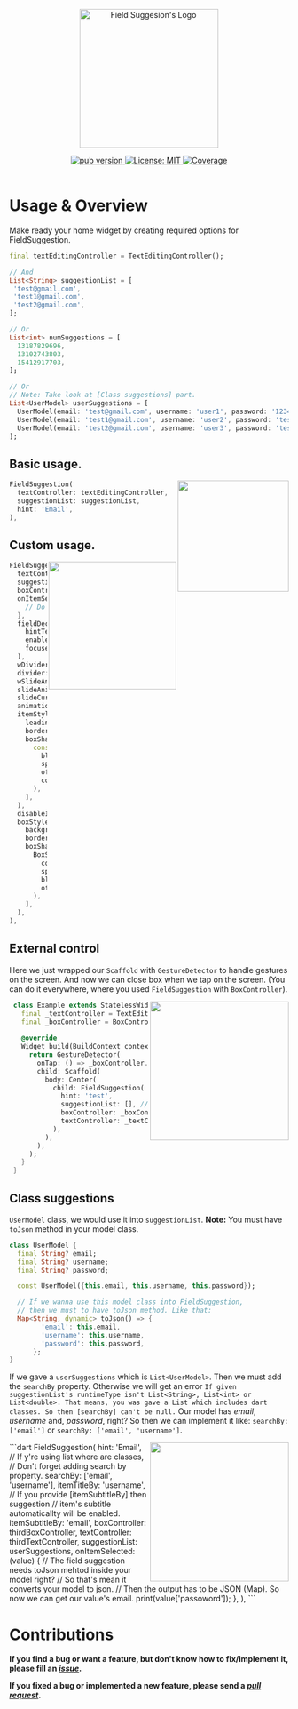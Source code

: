 <p align="center">
  <img width="250" src="https://raw.githubusercontent.com/theiskaa/field_suggestion/develop/example/assets/logo.png" alt="Field Suggesion's Logo">
</p>

 <p align="center">
  <div align="center">
  <a href="https://pub.dev/packages/field_suggestion">
    <img src="https://img.shields.io/pub/v/field_suggestion?color=blue"
      alt="pub version" />
  </a>
  <a href="https://github.com/theiskaa/field_suggestion/blob/develop/LICENSE">
    <img src="https://img.shields.io/badge/License-MIT-red.svg"
      alt="License: MIT" />
  </a>
  <a href="https://codecov.io/gh/theiskaa/field_suggestion">
    <img src="https://codecov.io/gh/theiskaa/field_suggestion/branch/develop/graph/badge.svg"
      alt="Coverage" />
  </a>
</div><br>

# Usage & Overview

Make ready your home widget by creating required options for FieldSuggestion.
```dart
final textEditingController = TextEditingController();

// And 
List<String> suggestionList = [
 'test@gmail.com',
 'test1@gmail.com',
 'test2@gmail.com',
];

// Or
List<int> numSuggestions = [
  13187829696,
  13102743803,
  15412917703,
];

// Or 
// Note: Take look at [Class suggestions] part.
List<UserModel> userSuggestions = [
  UserModel(email: 'test@gmail.com', username: 'user1', password: '1234567'),
  UserModel(email: 'test1@gmail.com', username: 'user2', password: 'test123'),
  UserModel(email: 'test2@gmail.com', username: 'user3', password: 'test123')
];
```


## Basic usage.
<img src="https://raw.githubusercontent.com/theiskaa/field_suggestion/develop/example/assets/default.gif" align = "right" height = "200px">

```dart
FieldSuggestion(
  textController: textEditingController,
  suggestionList: suggestionList,
  hint: 'Email',
),
```

## Custom usage.
<img src="https://raw.githubusercontent.com/theiskaa/field_suggestion/develop/example/assets/custom.gif" align = "right" height = "230px">

```dart
FieldSuggestion(
  textController: secondTextController,
  suggestionList: numSuggestions,
  boxController: secondBoxController,
  onItemSelected: (value) {
    // Do Something...
  },
  fieldDecoration: InputDecoration(
    hintText: "Phone Number",
    enabledBorder: const OutlineInputBorder(),
    focusedBorder: const OutlineInputBorder(),
  ),
  wDivider: true,
  divider: const SizedBox(height: 5),
  wSlideAnimation: true,
  slideAnimationStyle: SlideAnimationStyle.LTR,
  slideCurve: Curves.linearToEaseOut,
  animationDuration: const Duration(milliseconds: 300),
  itemStyle: SuggestionItemStyle(
    leading: const Icon(Icons.person),
    borderRadius: const BorderRadius.all(Radius.circular(5)),
    boxShadow: [
      const BoxShadow(
        blurRadius: 1,
        spreadRadius: 1,
        offset: Offset(0, 2),
        color: Color(0xffD5D5D5),
      ),
    ],
  ),
  disableItemTrailing: true,
  boxStyle: SuggestionBoxStyle(
    backgroundColor: Colors.white,
    borderRadius: BorderRadius.circular(15),
    boxShadow: [
      BoxShadow(
        color: Colors.blue.withOpacity(.2),
        spreadRadius: 5,
        blurRadius: 10,
        offset: const Offset(0, 5),
      ),
    ],
  ),
),
```

## External control
Here we just wrapped our `Scaffold` with `GestureDetector` to handle gestures on the screen.
And now we can close box when we tap on the screen. (You can do it everywhere, where you used `FieldSuggestion` with `BoxController`).

<img src="https://raw.githubusercontent.com/theiskaa/field_suggestion/develop/example/assets/external-control.gif" align = "right" height = "250px">

```dart
 class Example extends StatelessWidget {
   final _textController = TextEditingController();
   final _boxController = BoxController();
 
   @override
   Widget build(BuildContext context) {
     return GestureDetector(
       onTap: () => _boxController.close(),
       child: Scaffold( 
         body: Center(
           child: FieldSuggestion(
             hint: 'test',
             suggestionList: [], // Your suggestions list here...
             boxController: _boxController,
             textController: _textController,
           ),
         ),
       ),
     );
   }
 }
```

## Class suggestions
`UserModel` class, we would use it into `suggestionList`.
**Note:** You must have `toJson` method in your model class.
```dart
class UserModel {
  final String? email;
  final String? username;
  final String? password;

  const UserModel({this.email, this.username, this.password});

  // If we wanna use this model class into FieldSuggestion,
  // then we must to have toJson method. Like that:
  Map<String, dynamic> toJson() => {
        'email': this.email,
        'username': this.username,
        'password': this.password,
      };
}
```
If we gave a `userSuggestions` which is `List<UserModel>`. 
Then we must add the `searchBy` property. Otherwise we will get an error 
`If given suggestionList's runtimeType isn't List<String>, List<int> or List<double>. That means, you was gave a List which includes dart classes. So then [searchBy] can't be null.`
Our model has *email*, *username* and, *password*, right? So then we can implement it like:
`searchBy: ['email']` or `searchBy: ['email', 'username']`.

<img src="https://raw.githubusercontent.com/theiskaa/field_suggestion/develop/example/assets/obj-list.gif" align = "right" height = "250px">
```dart
FieldSuggestion(
  hint: 'Email',
  // If y're using list where are classes,
  // Don't forget adding search by property.
  searchBy: ['email', 'username'],
  itemTitleBy: 'username',
  // If you provide [itemSubtitleBy] then suggestion 
  // item's subtitle automaticallty will be enabled.
  itemSubtitleBy: 'email',
  boxController: thirdBoxController,
  textController: thirdTextController,
  suggestionList: userSuggestions,
  onItemSelected: (value) {
    // The field suggestion needs toJson mehtod inside your model right?
    // So that's mean it converts your model to json.
    // Then the output has to be JSON (Map). So now we can get our value's email.
    print(value['passoword']);
  },
),
```


# Contributions
**If you find a bug or want a feature, but don't know how to fix/implement it, please fill an *[issue](https://github.com/theiskaa/field_suggestion/issues)*.**

**If you fixed a bug or implemented a new feature, please send a *[pull request](https://github.com/theiskaa/field_suggestion/pulls)*.**
